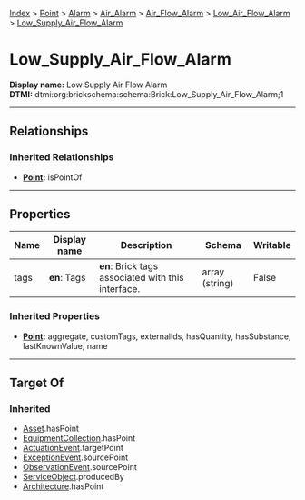 [Index](../../../../../Index.md) > [Point](../../../../Point.md) > [Alarm](../../../Alarm.md) > [Air_Alarm](../../Air_Alarm.md) > [Air_Flow_Alarm](../Air_Flow_Alarm.md) > [Low_Air_Flow_Alarm](Low_Air_Flow_Alarm.md) > [Low_Supply_Air_Flow_Alarm](#)
# Low_Supply_Air_Flow_Alarm

**Display name:** Low Supply Air Flow Alarm<br />
**DTMI:** dtmi:org:brickschema:schema:Brick:Low_Supply_Air_Flow_Alarm;1

---

## Relationships

### Inherited Relationships
* **[Point](../../../../Point.md):** isPointOf

---

## Properties

|Name|Display name|Description|Schema|Writable|
|-|-|-|-|-|
|tags|**en**: Tags|**en**: Brick tags associated with this interface.|array (string)|False|
### Inherited Properties
* **[Point](../../../../Point.md):** aggregate, customTags, externalIds, hasQuantity, hasSubstance, lastKnownValue, name

---

## Target Of
### Inherited
* [Asset](../../../../../Asset/Asset.md).hasPoint
* [EquipmentCollection](../../../../../Collection/AssetCollection/EquipmentCollection/EquipmentCollection.md).hasPoint
* [ActuationEvent](../../../../../Event/PointEvent/ActuationEvent.md).targetPoint
* [ExceptionEvent](../../../../../Event/PointEvent/ExceptionEvent.md).sourcePoint
* [ObservationEvent](../../../../../Event/PointEvent/ObservationEvent.md).sourcePoint
* [ServiceObject](../../../../../Information/ServiceObject/ServiceObject.md).producedBy
* [Architecture](../../../../../Space/Architecture/Architecture.md).hasPoint
